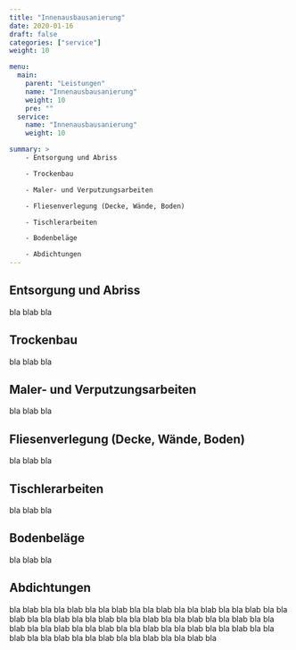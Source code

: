 ```yaml
---
title: "Innenausbausanierung"
date: 2020-01-16
draft: false
categories: ["service"]
weight: 10

menu:
  main:
    parent: "Leistungen"
    name: "Innenausbausanierung"
    weight: 10
    pre: ""
  service:
    name: "Innenausbausanierung"
    weight: 10

summary: >
    - Entsorgung und Abriss

    - Trockenbau

    - Maler- und Verputzungsarbeiten

    - Fliesenverlegung (Decke, Wände, Boden)

    - Tischlerarbeiten

    - Bodenbeläge

    - Abdichtungen
---
```


## Entsorgung und Abriss

bla blab bla

## Trockenbau

bla blab bla

## Maler- und Verputzungsarbeiten

bla blab bla

## Fliesenverlegung (Decke, Wände, Boden)

bla  blab bla

## Tischlerarbeiten

bla blab bla

## Bodenbeläge

bla blab bla

## Abdichtungen

bla blab bla
bla blab bla
bla blab bla
bla blab bla
bla blab bla
bla blab bla
bla blab bla
bla blab bla
bla blab bla
bla blab bla
bla blab bla
bla blab bla
bla blab bla
bla blab bla
bla blab bla
bla blab bla
bla blab bla
bla blab bla
bla blab bla
bla blab bla
bla blab bla
bla blab bla
bla blab bla
